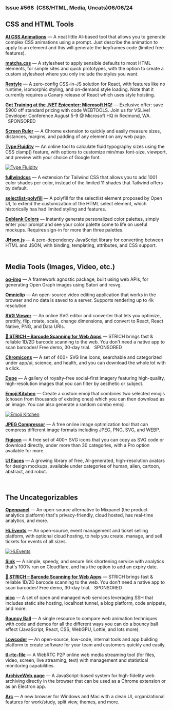                 

### Issue #568  (CSS/HTML, Media, Uncats)06/06/24

  

CSS and HTML Tools
------------------

[**AI CSS Animations**](https://www.aicssanimations.com/) — A neat little AI-based tool that allows you to generate complex CSS animations using a prompt. Just describe the animation to apply to an element and this will generate the keyframes code (limited free features).  
  
[**matcha.css**](https://matcha.mizu.sh/) — A stylesheet to apply sensible defaults to most HTML elements, for simple sites and quick prototypes, with the option to create a custom stylesheet where you only include the styles you want.  
  
[**Restyle**](https://www.restyle.dev/) — A zero-config CSS-in-JS solution for React, with features like no runtime, isomorphic styling, and on-demand style loading. Note that it currently requires a Canary release of React which uses style hoisting.  
  
[**Get Training at the .NET Epicenter: Microsoft HQ!**](https://www.vpdae.com/redirect/bt3cxnctg40vkwbpcobo8b54xuo) — Exclusive offer: save $900 off standard pricing with code WEBTOOLS. Join us for VSLive! Developer Conference August 5-9 @ Microsoft HQ in Redmond, WA.    SPONSORED   
  
[**Screen Ruler**](https://chromewebstore.google.com/detail/screen-ruler-measure-the/jfbbgijjljfbolelfkopkhbfjajjampm) — A Chrome extension to quickly and easily measure sizes, distances, margins, and padding of any element on any web page.  
  
[**Type Fluidity**](https://wearerequired.github.io/fluidity/) — An online tool to calculate fluid typography sizes using the CSS clamp() feature, with options to customize min/max font-size, viewport, and preview with your choice of Google font.

[![Type Fluidity](https://mcusercontent.com/ea228d7061e8bbfa8639666ad/images/6ce59949-be1d-c46b-ae49-bc5f0f7e2401.png)](https://wearerequired.github.io/fluidity/)

  
[**fullwindcss**](https://fullwindcss.com/) — A extension for Tailwind CSS that allows you to add 1001 color shades per color, instead of the limited 11 shades that Tailwind offers by default.  
  
[**selectlist-polyfill**](https://github.com/luwes/selectlist-polyfill) — A polyfill for the selectlist element proposed by Open UI, to extend the customization of the HTML select element, which historically has had limited styling and features.  
  
[**Deblank Colors**](https://deblank.com/colors) — Instantly generate personalized color palettes, simply enter your prompt and see your color palette come to life on useful mockups. Requires sign-in for more than three palettes.  
  
[**JHson.js**](https://github.com/williamtroup/JHson.js) — A zero-dependency JavaScript library for converting between HTML and JSON, with binding, templating, attributes, and CSS support.  
 

Media Tools (Images, Video, etc.)
---------------------------------

[**og-img**](https://github.com/fabian-hiller/og-img) — A framework agnostic package, built using web APIs, for generating Open Graph images using Satori and resvg.  
  
[**Omniclip**](https://github.com/omni-media/omniclip) — An open-source video editing application that works in the browser and no data is saved to a server. Supports rendering up to 4k resolution.  
  
[**SVG Viewer**](https://www.svgviewer.dev/) — An online SVG editor and converter that lets you optimize, prettify, flip, rotate, scale, change dimensions, and convert to React, React Native, PNG, and Data URIs.  
  
[**🎹 STRICH – Barcode Scanning for Web Apps**](https://strich.io/?ref=wtw) — STRICH brings fast & reliable 1D/2D barcode scanning to the web. You don't need a native app to scan barcodes! Free demo, 30-day trial.   SPONSORED   
  
[**Chromicons**](https://lifeomic.github.io/chromicons.com/) — A set of 400+ SVG line icons, searchable and categorized under app/ui, science, and health, and you can download the whole lot with a click.  
  
[**Dupe**](https://dupephotos.com/) — A gallery of royalty-free social-first imagery featuring high-quality, high-resolution images that you can filter by aesthetic or subject.  
  
[**Emoji Kitchen**](https://emojikitchen.com/) — Create a custom emoji that combines two selected emojis (chosen from thousands of existing ones) which you can then download as an image. You can also generate a random combo emoji.

[![Emoji Kitchen](https://mcusercontent.com/ea228d7061e8bbfa8639666ad/images/d268abc6-a600-36ff-2a06-c3b93173adce.png)](https://emojikitchen.com/)

  
[**JPEG Compressor**](https://jpegcompressor.com/) — A free online image optimization tool that can compress different image formats including JPEG, PNG, SVG, and WEBP.  
  
[**Figicon**](https://www.figicon.com/) — A free set of 400+ SVG icons that you can copy as SVG code or download directly, under more than 30 categories, with a Pro option available for more.  
  
[**UI Faces**](https://uifaces.co/) — A growing library of free, AI-generated, high-resolution avatars for design mockups, available under categories of human, alien, cartoon, abstract, and robot.

  
 

The Uncateg­orizables
---------------------

[**Openpanel**](https://openpanel.dev/) — An open-source alternative to Mixpanel (the product analytics platform) that's privacy-friendly, cloud hosted, has real-time analytics, and more.  
  
[**Hi.Events**](https://hi.events/) — An open-source, event management and ticket selling platform, with optional cloud hosting, to help you create, manage, and sell tickets for events of all sizes.

[![Hi.Events](https://mcusercontent.com/ea228d7061e8bbfa8639666ad/images/ed3d804a-7225-be56-7114-2f3bf454de24.png)](https://hi.events/)

  
[**Sink**](https://sink.cool/) — A simple, speedy, and secure link shortening service with analytics that's 100% run on Cloudflare, and has the option to add an expiry date.  
  
[**🎹 STRICH – Barcode Scanning for Web Apps**](https://strich.io/?ref=wtw) — STRICH brings fast & reliable 1D/2D barcode scanning to the web. You don't need a native app to scan barcodes! Free demo, 30-day trial.   SPONSORED   
  
[**pico**](https://pico.sh/) — A set of open and managed web services leveraging SSH that includes static site hosting, localhost tunnel, a blog platform, code snippets, and more.  
  
[**Bouncy Ball**](https://sparkbox.github.io/bouncy-ball/) — A single resource to compare web animation techniques with code and demos for all the different ways you can do a bouncy ball effect (JavaScript, React, CSS, WebGPU, Lottie, and lots more).  
  
[**Lowcoder**](https://github.com/lowcoder-org/lowcoder) — An open-source, low-code, internal tools and app building platform to create software for your team and customers quickly and easily.  
  
[**tl-rtc-file**](https://github.com/tl-open-source/tl-rtc-file) — A WebRTC P2P online web media streaming tool (for files, video, screen, live streaming, text) with management and statistical monitoring capabilities.  
  
[**ArchiveWeb.page**](https://github.com/webrecorder/archiveweb.page) — A JavaScript-based system for high-fidelity web archiving directly in the browser that can be used as a Chrome extension or as an Electron app.  
  
[**Arc**](https://arc.net/) — A new browser for Windows and Mac with a clean UI, organizational features for work/study, split view, themes, and more.